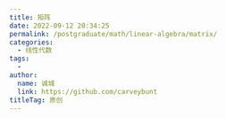 ```yaml
---
title: 矩阵
date: 2022-09-12 20:34:25
permalink: /postgraduate/math/linear-algebra/matrix/
categories:
  - 线性代数
tags:
  - 
author: 
  name: 诚城
  link: https://github.com/carveybunt
titleTag: 原创
---
```

